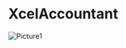 # XcelAccountant

![Picture1](https://github.com/rutvik-walde/XcelAccountant/assets/69450089/414bbe79-88f7-4436-be0b-78d75a725ff9)
